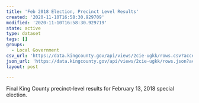 ```yaml
---
title: 'Feb 2018 Election, Precinct Level Results'
created: '2020-11-10T16:58:30.929709'
modified: '2020-11-10T16:58:30.929719'
state: active
type: dataset
tags: []
groups:
  - Local Government
csv_url: 'https://data.kingcounty.gov/api/views/2cie-ugkk/rows.csv?accessType=DOWNLOAD'
json_url: 'https://data.kingcounty.gov/api/views/2cie-ugkk/rows.json?accessType=DOWNLOAD'
layout: post

---
```

Final King County precinct-level results for February 13, 2018 special election.

